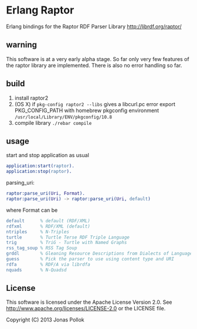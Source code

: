# Erlang Raptor
Erlang bindings for the Raptor RDF Parser Library
http://librdf.org/raptor/

## warning
This software is at a very early alpha stage. So far only very few features of the raptor library are implemented. There is also no error handling so far.

## build
1. install raptor2
2. (OS X) if `pkg-config raptor2 --libs` gives a libcurl.pc error export PKG_CONFIG_PATH with homebrew pkgconfig environment `/usr/local/Library/ENV/pkgconfig/10.8`
3. compile library ``./rebar compile``

## usage
start and stop application as usual
```erlang
application:start(raptor).
application:stop(raptor).
```

parsing_uri:
```erlang
raptor:parse_uri(Uri, Format).
raptor:parse_uri(Uri) -> raptor:parse_uri(Uri, default)
```
where Format can be
```erlang
default      % default (RDF/XML) 
rdfxml       % RDF/XML (default)
ntriples     % N-Triples
turtle       % Turtle Terse RDF Triple Language
trig         % TriG - Turtle with Named Graphs
rss_tag_soup % RSS Tag Soup
grddl        % Gleaning Resource Descriptions from Dialects of Languages
guess        % Pick the parser to use using content type and URI
rdfa         % RDF/A via librdfa
nquads       % N-Quadsd
```

## License
This software is licensed under the Apache License Version 2.0.
See http://www.apache.org/licenses/LICENSE-2.0 or the LICENSE file.

Copyright (C) 2013 Jonas Pollok

